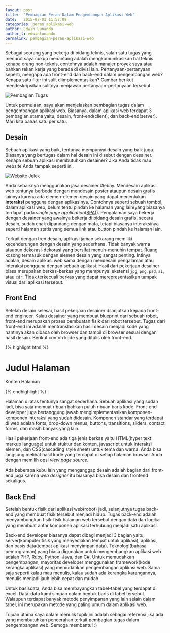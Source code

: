 ```yaml
---
layout: post
title:  "Pembagian Peran Dalam Pengembangan Aplikasi Web"
date:   2015-07-03 11:57:08
categories: peran aplikasi-web
author: Edwin Lunando
author_t: edwinlunando
permalink: pembagian-peran-aplikasi-web
---
```


Sebagai seorang yang bekerja di bidang teknis, salah satu tugas yang menurut saya cukup menantang adalah mengkomunikasikan hal teknis kenapa orang non-teknis, contohnya adalah manajer proyek saya atau bahkan rekan kerja yang berada di divisi lain. Pertanyaan-pertanyaan seperti, mengapa ada front-end dan back-end dalam pengembangan web? Kenapa satu fitur ini sulit diimplementasikan? Gambar berikut mendeskripsikan sulitnya menjawab pertanyaan-pertanyaan tersebut.

![Pembagian Tugas](http://imgs.xkcd.com/comics/tasks.png)

Untuk permulaan, saya akan menjelaskan pembagian tugas dalam pengembangan aplikasi web. Biasanya, dalam aplikasi web terdapat 3 pembagian utama yaitu, desain, front-end(client), dan back-end(server). Mari kita bahas satu per satu.

## Desain

Sebuah aplikasi yang baik, tentunya mempunyai desain yang baik juga. Biasanya yang bertugas dalam hal desain ini disebut dengan desainer. Kenapa sebuah aplikasi membutuhkan desainer? Jika Anda tidak mau website Anda tampak seperti ini.

![Website Jelek](http://makeitwealthy.com/wp-content/uploads/2015/03/low-price-skates.jpg)

Anda sebaiknya menggunakan jasa desainer #lebay. Mendesain aplikasi web tentunya berbeda dengan mendesain poster ataupun desain grafis lainnya karena ada elemen-elemen desain yang dapat menentukan **interaksi** pengguna dengan aplikasinya. Contohnya seperti sebuah tombol, dalam aplikasi web, belum tentu pindah ke halaman yang lain(yang biasanya terdapat pada *single page application*([SPA][0])). Pengalaman saya bekerja dengan desainer yang awalnya bekerja di bidang desain grafis, secara desain, sudah enak dipandang dengan mata, tetapi biasanya interaksinya seperti halaman statis yang semua link atau button pindah ke halaman lain.

Terkait dengan tren desain, aplikasi jaman sekarang memiliki kecenderungan dengan desain yang sederhana. Tidak banyak warna ataupun dekorasi-dekorasi yang bersifat menuh-menuhin tempat. Ruang kosong termasuk dengan elemen desain yang sangat penting. Intinya adalah, desain aplikasi web sama dengan mendesain pengalaman atau interaksi pengguna dengan sebuah aplikasi. Hasil dari pekerjaan desainer biasa merupakan berkas-berkas yang mempunyai ekstensi `jpg`, `png`, `psd`, `ai`, atau `cdr`. Tidak terkecuali berkas yang dapat merepresentasikan tampak visual dari aplikasi tersebut.

## Front End

Setelah desain selesai, hasil pekerjaan desainer dilanjutkan kepada front-end engineer. Kalau desainer yang membuat blueprint dari sebuah robot, front-end merupakan proses pembuatan fisik dari robot tersebut. Tugas dari front-end ini adalah mentranslasikan hasil desain menjadi kode yang nantinya akan dibaca oleh browser dan tampil di browser sesuai dengan hasil desain. Berikut contoh kode yang ditulis oleh front-end.

{% highlight html %}

<!DOCTYPE html>
<html>
<body>

<h1>Judul Halaman</h1>

<p>Konten Halaman</p>

</body>
</html>


{% endhighlight %}

Halaman di atas tentunya sangat sederhana. Sebuah aplikasi yang sudah jadi, bisa saja memuat ribuan bahkan puluh ribuan baris kode. Front-end developer juga bertanggung jawab mengimplementasikan komponen-komponen interaksi yang sudah didesain. Komponen standar yang terdapat di web adalah fonts, drop-down menus, buttons, transitions, sliders, contact forms, dan masih banyak yang lain.

Hasil pekerjaan front-end ada tiga jenis berkas yaitu HTML(hyper text markup language) untuk stuktur dan konten, javascript untuk interaksi elemen, dan CSS(cascading style sheet) untuk tema dan warna. Anda bisa langsung melihat hasil kode yang terdapat di setiap halaman browser Anda dengan memilih opsi *view page source*.

Ada beberapa kubu lain yang menganggap desain adalah bagian dari front-end juga karena *web designer* itu biasanya bisa desain dan frontend sekaligus.

## Back End

Setelah bentuk fisik dari aplikasi web(robot) jadi, selanjutnya tugas back-end yang membuat fisik tersebut menjadi hidup. Tugas back-end adalah menyambungkan fisik-fisik halaman web tersebut dengan data dan logika yang membuat antar komponen aplikasi terhubung menjadi satu aplikasi.

Back-end developer biasanya dapat dibagi menjadi 3 bagian yaitu, server(komputer fisik yang menyediakan tempat untuk aplikasi), aplikasi, dan basis data(tempat aplikasi menyimpan data). Teknologi(bahasa pemrograman) yang biasa digunakan untuk mengembangkan aplikasi web adalah PHP, Ruby, Python, Java, dan C#. Untuk memudahkan pengembangan, mayoritas developer menggunakan framework(kode kerangka aplikasi) yang memudahkan pengembangan aplikasi web. Sama saja seperti kalau mau menulis, kalau sudah ada kerangka karangannya, menulis menjadi jauh lebih cepat dan mudah.

Untuk basisdata, Anda bisa membayangkan tabel-tabel yang terdapat di excel. Data-data kami simpan dalam bentuk baris di tabel tersebut. Walaupun terdapat banyak metode penyimpanan yang lain selain dalam tabel, ini merupakan metode yang paling umum dalam aplikasi web.

Tujuan utama saya dalam menulis topik ini adalah sebagai referensi jika ada yang membutuhkan pencerahan terkait pembagian tugas dalam pengembangan web. Semoga membantu! :)

[0]:    https://en.wikipedia.org/wiki/Single-page_application
